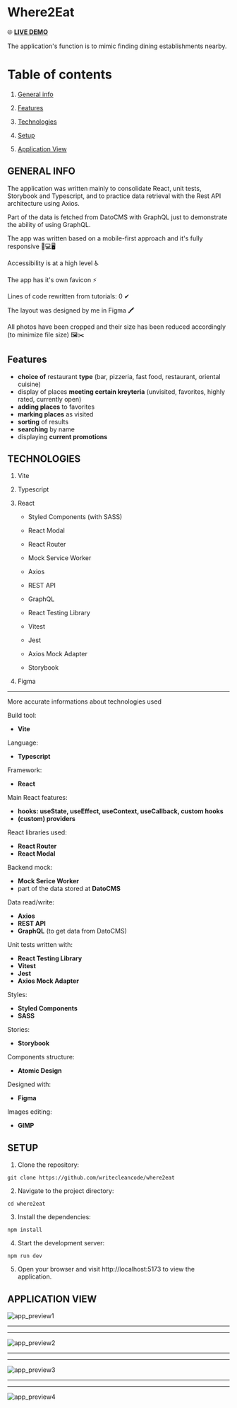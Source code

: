 # Where2Eat

🌐 [**LIVE DEMO**](https://writecleancode.github.io/where2eat/)



The application's function is to mimic finding dining establishments nearby.

# Table of contents

1. [General info](#general-info)

2. [Features](#features)

2. [Technologies](#technologies)

3. [Setup](#setup)

4. [Application View](application-view)



## GENERAL INFO

The application was written mainly to consolidate React, unit tests, Storybook and Typescript, and to practice data retrieval with the Rest API architecture using Axios.

Part of the data is fetched from DatoCMS with GraphQL just to demonstrate the ability of using GraphQL.

The app was written based on a mobile-first approach and it's fully responsive 📱💻🖥

Accessibility is at a high level ♿

The app has it's own favicon ⚡

Lines of code rewritten from tutorials: 0 ✔

The layout was designed by me in Figma 🖍

All photos have been cropped and their size has been reduced accordingly (to minimize file size) 🖼✂



## Features

- **choice of** restaurant **type** (bar, pizzeria, fast food, restaurant, oriental cuisine)
- display of places **meeting certain kreyteria** (unvisited, favorites, highly rated, currently open)
- **adding places** to favorites
- **marking places** as visited
- **sorting** of results
- **searching** by name
- displaying **current promotions**



## TECHNOLOGIES

1. Vite

2. Typescript

3. React

    - Styled Components (with SASS)

    - React Modal

    - React Router

    - Mock Service Worker

    - Axios

    - REST API

    - GraphQL

    - React Testing Library

    - Vitest

    - Jest

    - Axios Mock Adapter

    - Storybook

4. Figma

---

More accurate informations about technologies used

Build tool:
- **Vite**

Language:
- **Typescript**

Framework:
- **React**

Main React features:
- **hooks: useState, useEffect, useContext, useCallback, custom hooks**
- **(custom) providers**

React libraries used:
- **React Router**
- **React Modal**

Backend mock:
- **Mock Serice Worker**
- part of the data stored at **DatoCMS**

Data read/write:
- **Axios**
- **REST API**
- **GraphQL** (to get data from DatoCMS)

Unit tests written with:
- **React Testing Library**
- **Vitest**
- **Jest**
- **Axios Mock Adapter**

Styles:
- **Styled Components**
- **SASS**

Stories:
- **Storybook**

Components structure:
- **Atomic Design**

Designed with:
- **Figma**

Images editing:
- **GIMP**



## SETUP

1. Clone the repository:

```
git clone https://github.com/writecleancode/where2eat
```

2. Navigate to the project directory:

```
cd where2eat
```

3. Install the dependencies:

```
npm install
```

4. Start the development server:

```
npm run dev
```

5. Open your browser and visit http://localhost:5173 to view the application.



## APPLICATION VIEW

![app_preview1](https://github.com/writecleancode/where2eat/assets/143826285/12dc356c-063f-408f-b77b-a4979182588d)
***
***
![app_preview2](https://github.com/writecleancode/where2eat/assets/143826285/d3bbcb0d-aae1-423a-b604-80ca03e7fb8d)
***
***
![app_preview3](https://github.com/writecleancode/where2eat/assets/143826285/bee245e0-1c10-4fb4-b533-b844c94ddc89)
***
***
![app_preview4](https://github.com/writecleancode/where2eat/assets/143826285/e5a577db-36dc-4dd8-95bc-8ce1df8c8d32)